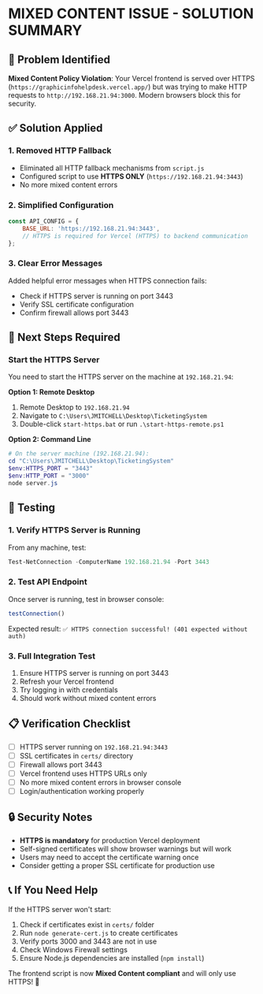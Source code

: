 # MIXED CONTENT ISSUE - SOLUTION SUMMARY

## 🚨 Problem Identified
**Mixed Content Policy Violation**: Your Vercel frontend is served over HTTPS (`https://graphicinfohelpdesk.vercel.app/`) but was trying to make HTTP requests to `http://192.168.21.94:3000`. Modern browsers block this for security.

## ✅ Solution Applied

### 1. **Removed HTTP Fallback**
- Eliminated all HTTP fallback mechanisms from `script.js`
- Configured script to use **HTTPS ONLY** (`https://192.168.21.94:3443`)
- No more mixed content errors

### 2. **Simplified Configuration**
```javascript
const API_CONFIG = {
    BASE_URL: 'https://192.168.21.94:3443',
    // HTTPS is required for Vercel (HTTPS) to backend communication
};
```

### 3. **Clear Error Messages**
Added helpful error messages when HTTPS connection fails:
- Check if HTTPS server is running on port 3443
- Verify SSL certificate configuration
- Confirm firewall allows port 3443

## 🔧 Next Steps Required

### **Start the HTTPS Server**
You need to start the HTTPS server on the machine at `192.168.21.94`:

**Option 1: Remote Desktop**
1. Remote Desktop to `192.168.21.94`
2. Navigate to `C:\Users\JMITCHELL\Desktop\TicketingSystem`
3. Double-click `start-https.bat` or run `.\start-https-remote.ps1`

**Option 2: Command Line**
```powershell
# On the server machine (192.168.21.94):
cd "C:\Users\JMITCHELL\Desktop\TicketingSystem"
$env:HTTPS_PORT = "3443"
$env:HTTP_PORT = "3000"
node server.js
```

## 🧪 Testing

### **1. Verify HTTPS Server is Running**
From any machine, test:
```powershell
Test-NetConnection -ComputerName 192.168.21.94 -Port 3443
```

### **2. Test API Endpoint**
Once server is running, test in browser console:
```javascript
testConnection()
```

Expected result: `✅ HTTPS connection successful! (401 expected without auth)`

### **3. Full Integration Test**
1. Ensure HTTPS server is running on port 3443
2. Refresh your Vercel frontend
3. Try logging in with credentials
4. Should work without mixed content errors

## 📋 Verification Checklist

- [ ] HTTPS server running on `192.168.21.94:3443`
- [ ] SSL certificates in `certs/` directory
- [ ] Firewall allows port 3443
- [ ] Vercel frontend uses HTTPS URLs only
- [ ] No more mixed content errors in browser console
- [ ] Login/authentication working properly

## 🔒 Security Notes

- **HTTPS is mandatory** for production Vercel deployment
- Self-signed certificates will show browser warnings but will work
- Users may need to accept the certificate warning once
- Consider getting a proper SSL certificate for production use

## 📞 If You Need Help

If the HTTPS server won't start:
1. Check if certificates exist in `certs/` folder
2. Run `node generate-cert.js` to create certificates
3. Verify ports 3000 and 3443 are not in use
4. Check Windows Firewall settings
5. Ensure Node.js dependencies are installed (`npm install`)

The frontend script is now **Mixed Content compliant** and will only use HTTPS! 🎉
